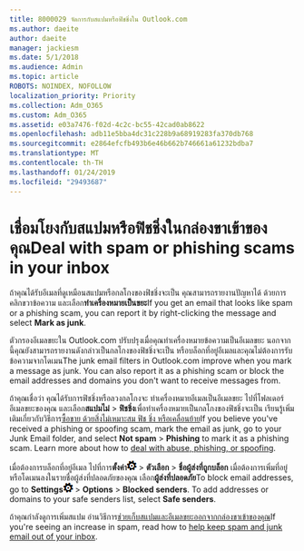```yaml
---
title: 8000029 จัดการกับสแปมหรือฟิชชิ่งใน Outlook.com
ms.author: daeite
author: daeite
manager: jackiesm
ms.date: 5/1/2018
ms.audience: Admin
ms.topic: article
ROBOTS: NOINDEX, NOFOLLOW
localization_priority: Priority
ms.collection: Adm_O365
ms.custom: Adm_O365
ms.assetid: e03a7476-f02d-4c2c-bc55-42cad0ab8622
ms.openlocfilehash: adb11e5bba4dc31c228b9a68919283fa370db768
ms.sourcegitcommit: e2864efcfb493b6e46b662b746661a61232bdba7
ms.translationtype: MT
ms.contentlocale: th-TH
ms.lasthandoff: 01/24/2019
ms.locfileid: "29493687"
---
```

# <a name="deal-with-spam-or-phishing-scams-in-your-inbox"></a><span data-ttu-id="f316b-102">เชื่อมโยงกับสแปมหรือฟิชชิ่งในกล่องขาเข้าของคุณ</span><span class="sxs-lookup"><span data-stu-id="f316b-102">Deal with spam or phishing scams in your inbox</span></span>

<span data-ttu-id="f316b-103">ถ้าคุณได้รับอีเมลที่ดูเหมือนสแปมหรือกลโกงของฟิชชิ่งจะเป็น คุณสามารถรายงานปัญหาได้ ด้วยการคลิกขวาข้อความ และเลือก**ทำเครื่องหมายเป็นขยะ**</span><span class="sxs-lookup"><span data-stu-id="f316b-103">If you get an email that looks like spam or a phishing scam, you can report it by right-clicking the message and select **Mark as junk**.</span></span> 
  
<span data-ttu-id="f316b-p101">ตัวกรองอีเมลขยะใน Outlook.com ปรับปรุงเมื่อคุณทำเครื่องหมายข้อความเป็นอีเมลขยะ นอกจากนี้คุณยังสามารถรายงานดังกล่าวเป็นกลโกงของฟิชชิ่งจะเป็น หรือบล็อกที่อยู่อีเมลและคุณไม่ต้องการรับข้อความจากโดเมน</span><span class="sxs-lookup"><span data-stu-id="f316b-p101">The junk email filters in Outlook.com improve when you mark a message as junk. You can also report it as a phishing scam or block the email addresses and domains you don't want to receive messages from.</span></span>
  
<span data-ttu-id="f316b-p102">ถ้าคุณเชื่อว่า คุณได้รับการฟิชชิ่งหรือลวงกลโกงจะ ทำเครื่องหมายอีเมลเป็นอีเมลขยะ ไปที่โฟลเดอร์อีเมลขยะของคุณ และเลือก**สแปมไม่** \> **ฟิชชิ่ง**เพื่อทำเครื่องหมายเป็นกลโกงของฟิชชิ่งจะเป็น เรียนรู้เพิ่มเติมเกี่ยวกับวิธีการ[ซื้อขาย ด้วยสิ่งไม่เหมาะสม ฟิช ชิ่ง หรือเคลื่อนย้าย](https://go.microsoft.com/fwlink/p/?linkid=873139)</span><span class="sxs-lookup"><span data-stu-id="f316b-p102">If you believe you've received a phishing or spoofing scam, mark the email as junk, go to your Junk Email folder, and select **Not spam** \> **Phishing** to mark it as a phishing scam. Learn more about how to [deal with abuse, phishing, or spoofing](https://go.microsoft.com/fwlink/p/?linkid=873139).</span></span>
  
<span data-ttu-id="f316b-p103">เมื่อต้องการบล็อกที่อยู่อีเมล ไปที่การ**ตั้งค่า**![ตั้งค่า](media/f4b2e798-fff1-4a14-931f-5677a4543b58.png) \> **ตัวเลือก** \> **ชื่อผู้ส่งที่ถูกบล็อก** เมื่อต้องการเพิ่มที่อยู่หรือโดเมนลงในรายชื่อผู้ส่งที่ปลอดภัยของคุณ เลือก**ผู้ส่งที่ปลอดภัย**</span><span class="sxs-lookup"><span data-stu-id="f316b-p103">To block email addresses, go to **Settings**![Settings](media/f4b2e798-fff1-4a14-931f-5677a4543b58.png) \> **Options** \> **Blocked senders**. To add addresses or domains to your safe senders list, select **Safe senders**.</span></span> 
  
<span data-ttu-id="f316b-110">ถ้าคุณกำลังดูการเพิ่มสแปม อ่านวิธีการ[ช่วยเก็บสแปมและอีเมลขยะออกจากกล่องขาเข้าของคุณ](https://go.microsoft.com/fwlink/p/?linkid=873140)</span><span class="sxs-lookup"><span data-stu-id="f316b-110">If you're seeing an increase in spam, read how to [help keep spam and junk email out of your inbox](https://go.microsoft.com/fwlink/p/?linkid=873140).</span></span>
  

